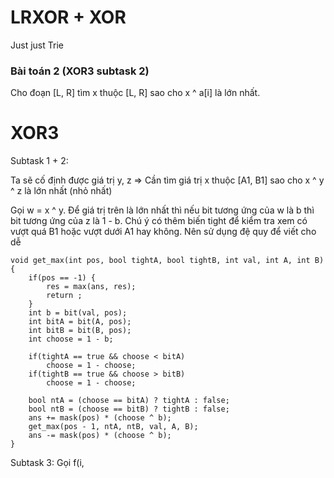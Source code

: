 # LRXOR + XOR
Just just Trie

### Bài toán 2 (XOR3 subtask 2)
Cho đoạn [L, R] tìm x thuộc [L, R] sao cho x ^ a[i] là lớn nhất.

# XOR3

Subtask 1 + 2:

Ta sẽ cố định được giá trị y, z => Cần tìm giá trị x thuộc [A1, B1] sao cho x ^ y ^ z là lớn nhất (nhỏ nhất)

Gọi w = x ^ y. Để giá trị trên là lớn nhất thì nếu bit tương ứng của w là b thì bit tương ứng của z là 1 - b. Chú ý có thêm biến tight để kiểm tra xem có vượt quá B1 hoặc vượt dưới A1 hay không. Nên sử dụng đệ quy để viết cho dễ

```
void get_max(int pos, bool tightA, bool tightB, int val, int A, int B) {
	if(pos == -1) {
		res = max(ans, res);
		return ;
	}
	int b = bit(val, pos);
	int bitA = bit(A, pos);
	int bitB = bit(B, pos);
	int choose = 1 - b;

	if(tightA == true && choose < bitA)
		choose = 1 - choose;
	if(tightB == true && choose > bitB)
		choose = 1 - choose;

	bool ntA = (choose == bitA) ? tightA : false;
	bool ntB = (choose == bitB) ? tightB : false;
	ans += mask(pos) * (choose ^ b);
	get_max(pos - 1, ntA, ntB, val, A, B);
	ans -= mask(pos) * (choose ^ b);
}
```

Subtask 3:
Gọi f(i, 
<!--stackedit_data:
eyJoaXN0b3J5IjpbLTUzMTM2NTY4MywxNzE3NTQwMDkzLDM1OD
IzNzE5NywtMTQyODI0NjY0MCwxMTM0ODU0MTk4LDE2MzAzNDc3
MTQsMTM5Nzk3MjgwNCwxMTk1MTM0MDExLDE5MTc3MDMxODBdfQ
==
-->